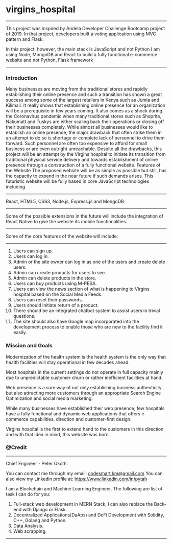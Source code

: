 # virgins_hospital
***
This project was inspired by Andela Developer Challenge Bootcamp project of 2019.
In that project, developers built a voting application using MVC pattern and Flask.

In this project, however, the main stack is JavaScript and not Python
I am using Node, MongoDB and React to build a fully functional e-commerce website and not Python, Flask framework
***
### Introduction
Many businesses are moving from the traditional stores and rapidly establishing their online presence and such a transition has shown a great success among some of the largest retailers in Kenya such as Jumia and Kilimail. It really shows that establishing online presence for an organization will be a prerequisite in few years coming. It also comes as a shock during the Coronavirus pandemic when many traditional stores such as Shoprite, Nakumatt and Tuskys are either scaling back their operations or closing off their businesses completely.
While almost all businesses would like to establish an online presence, the major drawback that often strike them in an attempt to do so is shortage or complete lack of personnel to drive them forward. Such personnel are often too expensive to afford for small business or are even outright unreachable. Despite all the drawbacks, this project will be an attempt by the Virgins hospital to initiate its transition from traditional physical service delivery and towards establishment of online presence through a construction of a fully functional website.
Features of the Website
The proposed website will be as simple as possible but still, has the capacity to expand in the near future if such demands arises. This futuristic website will be fully based in core JavaScript technologies including
***
React, HTML5, CSS3, Node.js, Express.js and MongoDB
***
Some of the possible extensions in the future will include the integration of React Native to give the website its mobile functionalities.
***
Some of the core features of the website will include:
***
1.	Users can sign up.
2.	Users can log in.
3.	Admin or the site owner can log in as one of the users and create delete users.
4.	Admin can create products for users to see.
5.	Admin can delete products in the store.
6.	Users can buy products using M-PESA.
7.	Users can view the news section of what is happening to Virgins hospital based on the Social Media Feeds.
8. Users can reset their passwords.
9. Users should initiate return of a product.
10. There should be an integrated chatbot system to assist users in trivial questions.
11. The site should also have Google map incorporated into the development process to enable those who are new to the facility find it easily.

### Mission and Goals
Modernization of the health system is the health system is the only way that health facilities will stay operational in few decades ahead. 

Most hospitals in the current settings do not operate in full capacity mainly due to unpredictable customer churn or rather inefficient facilities at hand.

Web presence is a sure way of not only establishing business authenticity but also attracting more customers through an appropriate Search Engine Optimization and social media marketing.

While many businesses have established their web presence, few hospitals have a fully functional and dynamic web applications that offers e-commerce capabilities, direction and customer-first design.

Virgins hospital is the first to extend hand to the customers in this direction and with that idea in mind, this website was born.


### @Credit
****
Chief Engineer - Peter Okoth.

You can contact me through my email: codesmart.km@gmail.com
You can also view my Linkedin profile at: https://www.linkedin.com/in/pytah

I am a Blockchain and Machine Learning Engineer.
The following are list of task I can do for you:
1. Full-stack web development in MERN Stack, I can also replace the Back-end with Django or Flask.
2. Decentralized Applications(DaAps) and DeFi Development with Solidity, C++, Golang and Python.
3. Data Analysis.
4. Web scrapping.


***